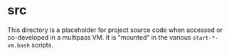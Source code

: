 src
===

This directory is a placeholder for project source code when accessed or co-developed in a multipass VM. It is "mounted" in the various `start-*-vm.bash` scripts.


